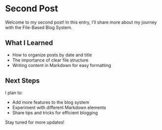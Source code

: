 ﻿# Second Post

Welcome to my second post! In this entry, I’ll share more about my journey with the File-Based Blog System.

## What I Learned

- How to organize posts by date and title
- The importance of clear file structure
- Writing content in Markdown for easy formatting

## Next Steps

I plan to:

- Add more features to the blog system
- Experiment with different Markdown elements
- Share tips and tricks for efficient blogging

Stay tuned for more updates!
